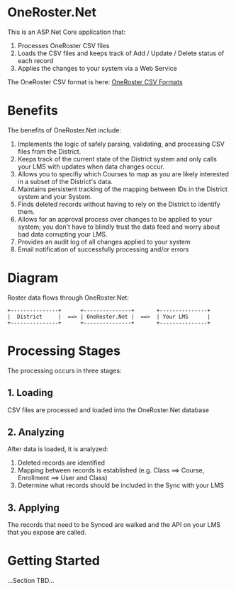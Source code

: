 # OneRoster.Net
This is an ASP.Net Core application that:
1. Processes OneRoster CSV files 
1. Loads the CSV files and keeps track of Add / Update / Delete status of each record
1. Applies the changes to your system via a Web Service

The OneRoster CSV format is here:
[OneRoster CSV Formats](https://www.imsglobal.org/oneroster-v11-final-csv-tables)

# Benefits
The benefits of OneRoster.Net include:
1. Implements the logic of safely parsing, validating, and processing CSV files from the District.
1. Keeps track of the current state of the District system and only calls your LMS with updates when data changes occur.
1. Allows you to specifiy which Courses to map as you are likely interested in a subset of the District's data.
1. Maintains persistent tracking of the mapping between IDs in the District system and your System.
1. Finds deleted records without having to rely on the District to identify them.
1. Allows for an approval process over changes to be applied to your system; you don't have to blindly trust the data feed and worry about bad data corrupting your LMS.
1. Provides an audit log of all changes applied to your system
1. Email notification of successfully processing and/or errors

# Diagram
Roster data flows through OneRoster.Net:
```
+---------------+      +---------------+       +---------------+ 
|  District     |  ==> | OneRoster.Net |  ==>  | Your LMS      |
+---------------+      +---------------+       +---------------+ 
```

# Processing Stages
The processing occurs in three stages:

## 1. Loading
CSV files are processed and loaded into the OneRoster.Net database

## 2. Analyzing
After data is loaded, it is analyzed:
1. Deleted records are identified
1. Mapping between records is established (e.g. Class ==> Course, Enrollment ==> User and Class)
1. Determine what records should be included in the Sync with your LMS

## 3. Applying
The records that need to be Synced are walked and the API on your LMS that you expose are called.

# Getting Started
...Section TBD...
